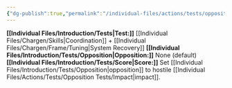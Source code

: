 ```yaml
---
{"dg-publish":true,"permalink":"/individual-files/actions/tests/opposition-tests/brace/"}
---
```


**[[Individual Files/Introduction/Tests\|Test:]]** [[Individual Files/Chargen/Skills\|Coordination]] + [[Individual Files/Chargen/Frame/Tuning\|System Recovery]]
**[[Individual Files/Introduction/Tests/Opposition\|Opposition:]]** None (default)
**[[Individual Files/Introduction/Tests/Score\|Score:]]** Set [[Individual Files/Introduction/Tests/Opposition\|opposition]] to hostile [[Individual Files/Actions/Tests/Opposition Tests/Impact\|impact]].